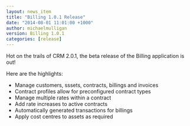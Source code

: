 ```yaml
---
layout: news_item
title: "Billing 1.0.1 Release"
date: "2014-08-01 11:01:00 +1000"
author: michaelmulligan
version: Billing 1.0.1
categories: [release]
---
```


Hot on the trails of CRM 2.0.1, the beta release of the Billing application is out!

Here are the highlights:

* Manage customers, sssets, contracts, billings and invoices  
* Contract profiles allow for preconfigured contract types  
* Manage multiple rates within a contract  
* Add rate increases to active contracts  
* Automatically generated transactions for billings  
* Apply cost centres to assets as required

